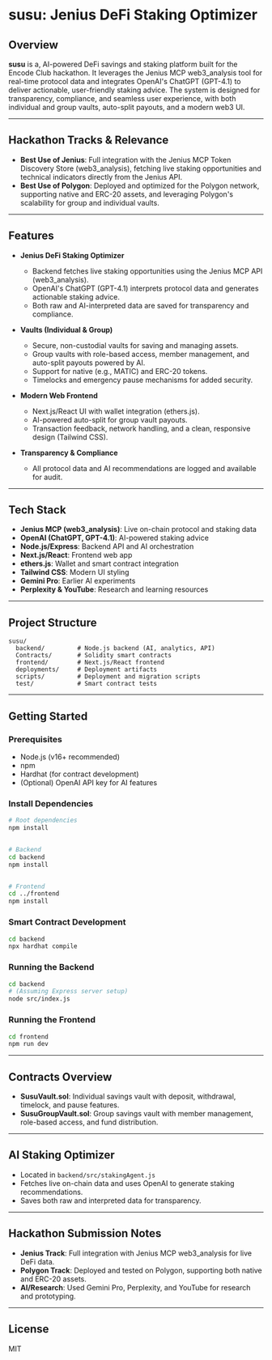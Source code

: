 # susu: Jenius DeFi Staking Optimizer


## Overview


**susu** is a, AI-powered DeFi savings and staking platform built for the Encode Club hackathon. It leverages the Jenius MCP web3_analysis tool for real-time protocol data and integrates OpenAI's ChatGPT (GPT-4.1) to deliver actionable, user-friendly staking advice. The system is designed for transparency, compliance, and seamless user experience, with both individual and group vaults, auto-split payouts, and a modern web3 UI.


---


## Hackathon Tracks & Relevance


- **Best Use of Jenius**: Full integration with the Jenius MCP Token Discovery Store (web3_analysis), fetching live staking opportunities and technical indicators directly from the Jenius API.
- **Best Use of Polygon**: Deployed and optimized for the Polygon network, supporting native and ERC-20 assets, and leveraging Polygon's scalability for group and individual vaults.


---


## Features


- **Jenius DeFi Staking Optimizer**
  - Backend fetches live staking opportunities using the Jenius MCP API (web3_analysis).
  - OpenAI's ChatGPT (GPT-4.1) interprets protocol data and generates actionable staking advice.
  - Both raw and AI-interpreted data are saved for transparency and compliance.


- **Vaults (Individual & Group)**
  - Secure, non-custodial vaults for saving and managing assets.
  - Group vaults with role-based access, member management, and auto-split payouts powered by AI.
  - Support for native (e.g., MATIC) and ERC-20 tokens.
  - Timelocks and emergency pause mechanisms for added security.


- **Modern Web Frontend**
  - Next.js/React UI with wallet integration (ethers.js).
  - AI-powered auto-split for group vault payouts.
  - Transaction feedback, network handling, and a clean, responsive design (Tailwind CSS).


- **Transparency & Compliance**
  - All protocol data and AI recommendations are logged and available for audit.


---


## Tech Stack


- **Jenius MCP (web3_analysis)**: Live on-chain protocol and staking data
- **OpenAI (ChatGPT, GPT-4.1)**: AI-powered staking advice
- **Node.js/Express**: Backend API and AI orchestration
- **Next.js/React**: Frontend web app
- **ethers.js**: Wallet and smart contract integration
- **Tailwind CSS**: Modern UI styling
- **Gemini Pro**: Earlier AI experiments
- **Perplexity & YouTube**: Research and learning resources


---


## Project Structure


```
susu/
  backend/         # Node.js backend (AI, analytics, API)
  Contracts/       # Solidity smart contracts
  frontend/        # Next.js/React frontend
  deployments/     # Deployment artifacts
  scripts/         # Deployment and migration scripts
  test/            # Smart contract tests
```


---


## Getting Started


### Prerequisites
- Node.js (v16+ recommended)
- npm
- Hardhat (for contract development)
- (Optional) OpenAI API key for AI features


### Install Dependencies
```bash
# Root dependencies
npm install


# Backend
cd backend
npm install


# Frontend
cd ../frontend
npm install
```


### Smart Contract Development
```bash
cd backend
npx hardhat compile
```


### Running the Backend
```bash
cd backend
# (Assuming Express server setup)
node src/index.js
```


### Running the Frontend
```bash
cd frontend
npm run dev
```


---


## Contracts Overview
- **SusuVault.sol**: Individual savings vault with deposit, withdrawal, timelock, and pause features.
- **SusuGroupVault.sol**: Group savings vault with member management, role-based access, and fund distribution.


---


## AI Staking Optimizer
- Located in `backend/src/stakingAgent.js`
- Fetches live on-chain data and uses OpenAI to generate staking recommendations.
- Saves both raw and interpreted data for transparency.


---


## Hackathon Submission Notes
- **Jenius Track**: Full integration with Jenius MCP web3_analysis for live DeFi data.
- **Polygon Track**: Deployed and tested on Polygon, supporting both native and ERC-20 assets.
- **AI/Research**: Used Gemini Pro, Perplexity, and YouTube for research and prototyping.


---


## License
MIT
